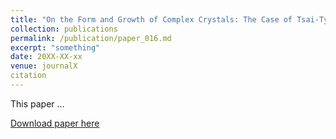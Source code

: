 ```yaml
---
title: "On the Form and Growth of Complex Crystals: The Case of Tsai-Type Clusters"
collection: publications
permalink: /publication/paper_016.md
excerpt: "something"
date: 20XX-XX-xx
venue: journalX
citation
---
```

This paper ...

[Download paper here](http://pfdamasceno.github.io/files/2017_Taylor.pdf)
